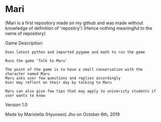 # Mari

(Mari is a first repository made on my github and was made without knowledge of definition of 'repositry')
(Hence nothing meaningful to the name of repository)

Game Description:

	Uses latest python and imported pygame and math to run the game

	Runs the game 'Talk to Maru'

	The point of the game is to have a small conversation with the character named Maru
	Maru asks user few questions and replies accordingly
	User may reflect on their day by talking to Maru

	Maru can also give few tips that may apply to university students if user wants to know

Version 1.0

Made by Maristella (Hyunseo) Jho on October 6th, 2019
